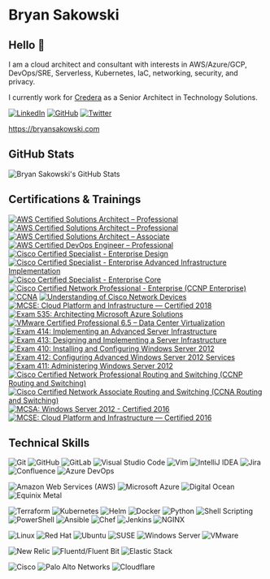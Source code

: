 # Bryan Sakowski

## Hello 👋

I am a cloud architect and consultant with interests in AWS/Azure/GCP, DevOps/SRE, Serverless, Kubernetes, IaC, networking, security, and privacy.

I currently work for [Credera](https://www.credera.com) as a Senior Architect in Technology Solutions.

[![LinkedIn](https://img.shields.io/badge/-Bryan_Sakowski-0A66C2?style=f&logo=LinkedIn&logoColor=white)](https://www.linkedin.com/in/bryansakowski/)
[![GitHub](https://img.shields.io/badge/-@bgs113-181717?style=flat&logo=GitHub&logoColor=white)](https://github.com/bgs113)
[![Twitter](https://img.shields.io/badge/-@bgs113-1DA1F2?style=flat&logo=Twitter&logoColor=white)](https://twitter.com/bgs113)

<https://bryansakowski.com>

<!--
- 🔭 I’m currently working on ...
- 🌱 I’m currently learning ...
- 👯 I’m looking to collaborate on ...
- 🤔 I’m looking for help with ...
- 💬 Ask me about ...
- 📫 How to reach me: ...
- 😄 Pronouns: ...
- ⚡ Fun fact: ...
-->

## GitHub Stats

![Bryan Sakowski's GitHub Stats](https://github-readme-stats-blush-iota.vercel.app/api?username=bgs113&show_icons=true&count_private=true&include_all_commits=true&theme=dracula)

## Certifications & Trainings

<!--START_SECTION:badges-->
[![AWS Certified Solutions Architect – Professional](https://images.credly.com/size/110x110/images/2d84e428-9078-49b6-a804-13c15383d0de/image.png)](http://www.credly.com/badges/ca8c3b92-0b7c-4f9b-98ec-f999e3e981dd "AWS Certified Solutions Architect – Professional")
[![AWS Certified Solutions Architect – Professional](https://images.credly.com/size/110x110/images/2d84e428-9078-49b6-a804-13c15383d0de/image.png)](http://www.credly.com/badges/902ed64f-336f-4e91-ac38-e923dea0c2a9 "AWS Certified Solutions Architect – Professional")
[![AWS Certified Solutions Architect – Associate](https://images.credly.com/size/110x110/images/0e284c3f-5164-4b21-8660-0d84737941bc/image.png)](http://www.credly.com/badges/535178e8-909e-41ba-8812-81be554a53f7 "AWS Certified Solutions Architect – Associate")
[![AWS Certified DevOps Engineer – Professional](https://images.credly.com/size/110x110/images/bd31ef42-d460-493e-8503-39592aaf0458/image.png)](http://www.credly.com/badges/6afad911-6cb6-4fa4-b6b3-c4398a4271dc "AWS Certified DevOps Engineer – Professional")
[![Cisco Certified Specialist - Enterprise Design](https://images.credly.com/size/110x110/images/84b3d8a1-385f-4827-a70d-ddbb6da72eff/Cisco_Specialist_600.png)](http://www.credly.com/badges/c9cf39ff-2e15-4aff-80c5-ce9155f0f0a2 "Cisco Certified Specialist - Enterprise Design")
[![Cisco Certified Specialist - Enterprise Advanced Infrastructure Implementation](https://images.credly.com/size/110x110/images/45e887ef-48d0-4310-ac6b-5ae656ceefd3/Cisco_Specialist_600.png)](http://www.credly.com/badges/139bac4c-de1f-47d8-bae1-7caad5f55bae "Cisco Certified Specialist - Enterprise Advanced Infrastructure Implementation")
[![Cisco Certified Specialist - Enterprise Core](https://images.credly.com/size/110x110/images/772efbeb-3c61-459c-ba0d-2fa52828d119/Cisco_Specialist_600.png)](http://www.credly.com/badges/13fb5d80-7908-4265-b9cb-5441d48f85b3 "Cisco Certified Specialist - Enterprise Core")
[![Cisco Certified Network Professional - Enterprise (CCNP Enterprise)](https://images.credly.com/size/110x110/images/07f70c56-f067-458e-bbe5-736f055f0cce/CCNP_Enterprise_large.png)](http://www.credly.com/badges/9599977d-610b-40e0-a65d-b4793c765f22 "Cisco Certified Network Professional - Enterprise (CCNP Enterprise)")
[![CCNA](https://images.credly.com/size/110x110/images/683783d8-eaac-4c37-a14d-11bd8a36321d/ccna_600.png)](http://www.credly.com/badges/7a1495e2-5abc-471b-8a82-a6ed96148352 "CCNA")
[![Understanding of Cisco Network Devices](https://images.credly.com/size/110x110/images/1442feda-7455-4bcb-a114-8803c9dee675/CV_PNG_L200.png)](http://www.credly.com/badges/f9c0dd22-69e0-42e6-8e2e-d52e49081d61 "Understanding of Cisco Network Devices")
[![MCSE: Cloud Platform and Infrastructure — Certified 2018](https://images.credly.com/size/110x110/images/807898ab-9f66-4387-a5e8-b0b59977f8c0/MCSE-Cloud-Platform-Infrastructure-2018.png)](http://www.credly.com/badges/af540bb9-5664-45a6-a873-e95a143693c9 "MCSE: Cloud Platform and Infrastructure — Certified 2018")
[![Exam 535: Architecting Microsoft Azure Solutions](https://images.credly.com/size/110x110/images/f0f3e598-029a-46a2-b1f2-1ff851f2e8e5/Microsoft_Exam534.png)](http://www.credly.com/badges/dea7b399-999d-4e7a-adfe-a1e3f4a31d11 "Exam 535: Architecting Microsoft Azure Solutions")
[![VMware Certified Professional 6.5 – Data Center Virtualization](https://images.credly.com/size/110x110/images/a3d00169-b217-463b-a82f-d4ccb0716268/vmware_Cert_P_DCV6.5.png)](http://www.credly.com/badges/3162eebc-d19b-42f7-8b14-b6b33e9a95d7 "VMware Certified Professional 6.5 – Data Center Virtualization")
[![Exam 414: Implementing an Advanced Server Infrastructure](https://images.credly.com/size/110x110/images/29ce311c-802f-4f6a-bc85-5e724b1a8082/Exam_414-01.png)](http://www.credly.com/badges/554395a4-ccc3-4371-8eb9-e43b95b015d1 "Exam 414: Implementing an Advanced Server Infrastructure")
[![Exam 413: Designing and Implementing a Server Infrastructure](https://images.credly.com/size/110x110/images/e70c10c1-a5f0-4c7a-9879-5d9aaa378315/Exam_413-01.png)](http://www.credly.com/badges/4ee93163-415d-4eeb-9698-e68f814295f2 "Exam 413: Designing and Implementing a Server Infrastructure")
[![Exam 410: Installing and Configuring Windows Server 2012](https://images.credly.com/size/110x110/images/f1c8b841-d2af-46d0-a7af-f40f7b443c79/Installing_and_Configuring_Windows_Server_2012-01.png)](http://www.credly.com/badges/14c924a1-c4b1-4907-850d-9cb1d4523b05 "Exam 410: Installing and Configuring Windows Server 2012")
[![Exam 412: Configuring Advanced Windows Server 2012 Services](https://images.credly.com/size/110x110/images/e5fd613d-591c-490c-b366-3afb3de4717b/Configuring_Advanced_Windows_Server_2012_Services-01.png)](http://www.credly.com/badges/be2950e1-f31c-4f5f-91dc-0f8f2160ff17 "Exam 412: Configuring Advanced Windows Server 2012 Services")
[![Exam 411: Administering Windows Server 2012](https://images.credly.com/size/110x110/images/47f54743-e103-4e3c-97c0-abcf48bdc68e/Administering_Windows_Server_2012-01.png)](http://www.credly.com/badges/6608fe0a-1164-4fbc-a0e2-365ead843d81 "Exam 411: Administering Windows Server 2012")
[![Cisco Certified Network Professional Routing and Switching (CCNP Routing and Switching)](https://images.credly.com/size/110x110/images/706353b7-3a49-4e7b-80d6-ce80a597f580/cisco_ccnp_R_26S.png)](http://www.credly.com/badges/34102c61-9d05-4d09-8e71-9004d0702b0a "Cisco Certified Network Professional Routing and Switching (CCNP Routing and Switching)")
[![Cisco Certified Network Associate Routing and Switching (CCNA Routing and Switching)](https://images.credly.com/size/110x110/images/a31c0301-ff96-4cee-9435-0a4b40ce6e66/cisco_ccna_R_26S.png)](http://www.credly.com/badges/a999a55d-9965-4919-8214-58510f97e9b2 "Cisco Certified Network Associate Routing and Switching (CCNA Routing and Switching)")
[![MCSA: Windows Server 2012 - Certified 2016](https://images.credly.com/size/110x110/images/835b37d1-09fb-42d5-9559-38abc7b4063d/MCSA_Windows_Server_2012-01.png)](http://www.credly.com/badges/87d52c3e-e80b-4651-a50a-33723a6686c2 "MCSA: Windows Server 2012 - Certified 2016")
[![MCSE: Cloud Platform and Infrastructure — Certified 2016](https://images.credly.com/size/110x110/images/bcb1cbc7-7791-465d-8fe4-0848bc607360/MCSE_Cloud_Platform_and_Infrastructure-01.png)](http://www.credly.com/badges/d6860f85-2c46-47d2-9edb-63dd0fab8142 "MCSE: Cloud Platform and Infrastructure — Certified 2016")
<!--END_SECTION:badges-->

## Technical Skills

![Git](https://img.shields.io/badge/git-F05032?style=flat&logo=git&logoColor=white)
![GitHub](https://img.shields.io/badge/GitHub-181717?style=flat&logo=github&logoColor=white)
![GitLab](https://img.shields.io/badge/GitLab-FCA121?style=flat&logo=gitlab&logoColor=white)
![Visual Studio Code](https://img.shields.io/badge/Visual_Studio_Code-007ACC?style=flat&logo=visualstudiocode&logoColor=white)
![Vim](https://img.shields.io/badge/Vim-019733?style=flat&logo=vim&logoColor=white)
![IntelliJ IDEA](https://img.shields.io/badge/IntelliJ_IDEA-000000?style=flat&logo=intellijidea&logoColor=white)
![Jira](https://img.shields.io/badge/Jira-0052CC?style=flat&logo=jira&logoColor=white)
![Confluence](https://img.shields.io/badge/Confluence-172B4D?style=flat&logo=confluence&logoColor=white)
![Azure DevOps](https://img.shields.io/badge/Azure_DevOps-0078D7?style=flat&logo=azuredevops&logoColor=white)

![Amazon Web Services (AWS)](https://img.shields.io/badge/Amazon_Web_Services-232F3E?style=flat&logo=amazonaws&logoColor=white)
![Microsoft Azure](https://img.shields.io/badge/Microsoft_Azure-0078D4?style=flat&logo=microsoftazure&logoColor=white)
![Digital Ocean](https://img.shields.io/badge/Digital_Ocean-0080FF?style=flat&logo=digitalocean&logoColor=white)
![Equinix Metal](https://img.shields.io/badge/Equinix_Metal-ED2224?style=flat&logo=equinixmetal&logoColor=white)
<!-- ![Google Cloud Platform (GCP)](https://img.shields.io/badge/Google_Cloud-4285F4?style=flat&logo=googlecloud&logoColor=white) -->

![Terraform](https://img.shields.io/badge/Terraform-7B42BC?style=flat&logo=terraform&logoColor=white)
![Kubernetes](https://img.shields.io/badge/Kubernetes-326CE5?style=flat&logo=kubernetes&logoColor=white)
![Helm](https://img.shields.io/badge/Helm-0F1689?style=flat&logo=helm&logoColor=white)
![Docker](https://img.shields.io/badge/Docker-2496ED?style=flat&logo=docker&logoColor=white)
![Python](https://img.shields.io/badge/Python-3776AB?style=flat&logo=python&logoColor=white)
![Shell Scripting](https://img.shields.io/badge/Shell_Scripting-4EAA25?style=flat&logo=gnubash&logoColor=white)
![PowerShell](https://img.shields.io/badge/PowerShell-5391FE?style=flat&logo=powershell&logoColor=white)
![Ansible](https://img.shields.io/badge/Ansible-EE0000?style=flat&logo=ansible&logoColor=white)
![Chef](https://img.shields.io/badge/Chef-F09820?style=flat&logo=chef&logoColor=white)
![Jenkins](https://img.shields.io/badge/Jenkins-D24939?style=flat&logo=jenkins&logoColor=white)
![NGINX](https://img.shields.io/badge/NGINX-009639?style=flat&logo=nginx&logoColor=white)

![Linux](https://img.shields.io/badge/Linux-FCC624?style=flat&logo=linux&logoColor=white)
![Red Hat](https://img.shields.io/badge/Red_Hat-EE0000?style=flat&logo=redhat&logoColor=white)
![Ubuntu](https://img.shields.io/badge/Ubuntu-E95420?style=flat&logo=ubuntu&logoColor=white)
![SUSE](https://img.shields.io/badge/SUSE-73BA25?style=flat&logo=suse&logoColor=white)
![Windows Server](https://img.shields.io/badge/Windows_Server-0078D6?style=flat&logo=windows&logoColor=white)
![VMware](https://img.shields.io/badge/VMware-607078?style=flat&logo=vmware&logoColor=white)

![New Relic](https://img.shields.io/badge/New_Relic-008C99?style=flat&logo=newrelic&logoColor=white)
![Fluentd/Fluent Bit](https://img.shields.io/badge/Fluentd-0E83C8?style=flat&logo=fluentd&logoColor=white)
![Elastic Stack](https://img.shields.io/badge/Elastic_Stack-005571?style=flat&logo=elasticstack&logoColor=white)

![Cisco](https://img.shields.io/badge/Cisco-1BA0D7?style=flat&logo=cisco&logoColor=white)
![Palo Alto Networks](https://img.shields.io/badge/Palo_Alto_Networks-DB6648?style=flat&logoColor=white)
![Cloudflare](https://img.shields.io/badge/Cloudflare-F38020?style=flat&logo=cloudflare&logoColor=white)
